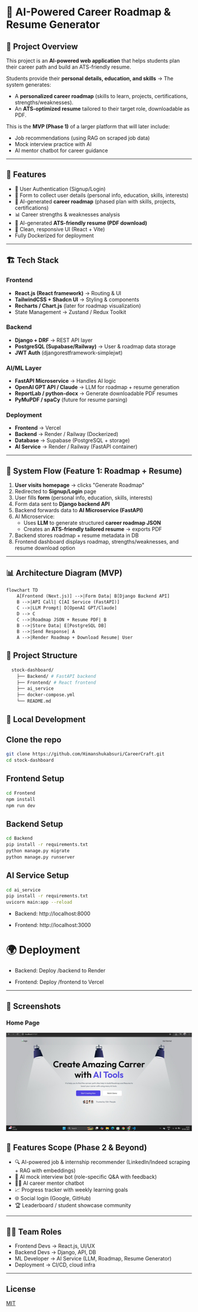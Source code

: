
#  🎯 AI-Powered Career Roadmap & Resume Generator

## 📌 Project Overview
This project is an **AI-powered web application** that helps students plan their career path and build an ATS-friendly resume.  


Students provide their **personal details, education, and skills** → The system generates:
- A **personalized career roadmap** (skills to learn, projects, certifications, strengths/weaknesses).
- An **ATS-optimized resume** tailored to their target role, downloadable as PDF.

This is the **MVP (Phase 1)** of a larger platform that will later include:
- Job recommendations (using RAG on scraped job data)
- Mock interview practice with AI
- AI mentor chatbot for career guidance

---
## 🚀 Features
- 🔑 User Authentication (Signup/Login)
- 📝 Form to collect user details (personal info, education, skills, interests)
- 🤖 AI-generated **career roadmap** (phased plan with skills, projects, certifications)
- 📊 Career strengths & weaknesses analysis
- 📄 AI-generated **ATS-friendly resume (PDF download)**
- 🎨 Clean, responsive UI (React + Vite)
- Fully Dockerized for deployment

---

## 🏗️ Tech Stack

### Frontend
- **React.js (React framework)** → Routing & UI
- **TailwindCSS + Shadcn UI** → Styling & components
- **Recharts / Chart.js** (later for roadmap visualization)
- State Management → Zustand / Redux Toolkit

### Backend
- **Django + DRF** → REST API layer
- **PostgreSQL (Supabase/Railway)** → User & roadmap data storage
- **JWT Auth** (djangorestframework-simplejwt)

### AI/ML Layer
- **FastAPI Microservice** → Handles AI logic
- **OpenAI GPT API / Claude** → LLM for roadmap + resume generation
- **ReportLab / python-docx** → Generate downloadable PDF resumes
- **PyMuPDF / spaCy** (future for resume parsing)

### Deployment
- **Frontend** → Vercel
- **Backend** → Render / Railway (Dockerized)
- **Database** → Supabase (PostgreSQL + storage)
- **AI Service** → Render / Railway (FastAPI container)

---
## 🔄 System Flow (Feature 1: Roadmap + Resume)

1. **User visits homepage** → clicks "Generate Roadmap"
2. Redirected to **Signup/Login** page
3. User fills **form** (personal info, education, skills, interests)
4. Form data sent to **Django backend API**
5. Backend forwards data to **AI Microservice (FastAPI)**
6. AI Microservice:
   - Uses **LLM** to generate structured **career roadmap JSON**
   - Creates an **ATS-friendly tailored resume** → exports PDF
7. Backend stores roadmap + resume metadata in DB
8. Frontend dashboard displays roadmap, strengths/weaknesses, and resume download option

---

## 📊 Architecture Diagram (MVP)

```mermaid
flowchart TD
    A[Frontend (Next.js)] -->|Form Data| B[Django Backend API]
    B -->|API Call| C[AI Service (FastAPI)]
    C -->|LLM Prompt| D[OpenAI GPT/Claude]
    D --> C
    C -->|Roadmap JSON + Resume PDF| B
    B -->|Store Data| E[PostgreSQL DB]
    B -->|Send Response| A
    A -->|Render Roadmap + Download Resume| User
```
## 📂 Project Structure

```bash
  stock-dashboard/
    ├── Backend/ # FastAPI backend
    ├── Frontend/ # React frontend
    ├── ai_service
    ├── docker-compose.yml
    └── README.md
```
## 🔧 Local Development

## Clone the repo
```bash
git clone https://github.com/Himanshukabsuri/CareerCraft.git
cd stock-dashboard
```
## Frontend Setup
```bash
cd Frontend
npm install
npm run dev
```
## Backend Setup
```bash
cd Backend
pip install -r requirements.txt
python manage.py migrate
python manage.py runserver

```
## AI Service Setup
```bash
cd ai_service
pip install -r requirements.txt
uvicorn main:app --reload

```


 - Backend: http://localhost:8000

 - Frontend: http://localhost:3000
 



# 🌍 Deployment
 - Backend: Deploy /backend to Render

 - Frontend: Deploy /frontend to Vercel

---

## 📸 Screenshots

### Home Page
![Home Page](./a250802d-359a-4b44-8544-07f5ef3ee527.jpg)


## 🚀 Features Scope (Phase 2 & Beyond)
- 🔍 AI-powered job & internship recommender (LinkedIn/Indeed scraping + RAG with embeddings)
- 🎤 AI mock interview bot (role-specific Q&A with feedback)
- 🧑‍🏫 AI career mentor chatbot
- 📈 Progress tracker with weekly learning goals
- 🌐 Social login (Google, GitHub)
- 🏆 Leaderboard / student showcase community

---

## 👨‍💻 Team Roles
- Frontend Devs → React.js, UI/UX
- Backend Devs → Django, API, DB
- ML Developer → AI Service (LLM, Roadmap, Resume Generator)
- Deployment → CI/CD, cloud infra

--- 
## License

[MIT](https://choosealicense.com/licenses/mit/)

